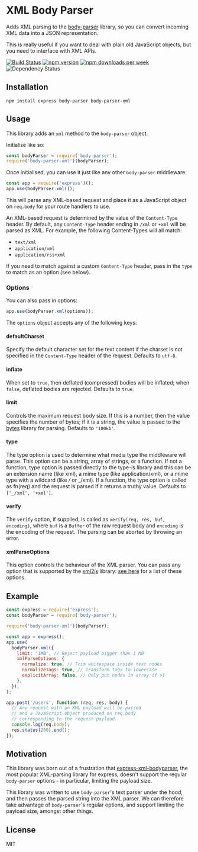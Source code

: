 # XML Body Parser

Adds XML parsing to the [body-parser](https://github.com/expressjs/body-parser) library, so you can convert incoming XML data into a JSON representation.

This is really useful if you want to deal with plain old JavaScript objects, but you need to interface with XML APIs.

[![Build Status](https://github.com/fiznool/body-parser-xml/workflows/Node.js%20CI/badge.svg)](https://github.com/fiznool/body-parser-xml/actions/workflows/nodejs.yml)
[![npm version](https://img.shields.io/npm/v/body-parser-xml)](https://www.npmjs.com/package/body-parser-xml)
[![npm downloads per week](https://img.shields.io/npm/dw/body-parser-xml?color=blue)](https://www.npmjs.com/package/body-parser-xml)
![Dependency Status](https://img.shields.io/librariesio/release/npm/body-parser-xml)

## Installation

```
npm install express body-parser body-parser-xml
```

## Usage

This library adds an `xml` method to the `body-parser` object.

Initialise like so:

```js
const bodyParser = require('body-parser');
require('body-parser-xml')(bodyParser);
```

Once initialised, you can use it just like any other `body-parser` middleware:

```js
const app = require('express')();
app.use(bodyParser.xml());
```

This will parse any XML-based request and place it as a JavaScript object on `req.body` for your route handlers to use.

An XML-based request is determined by the value of the `Content-Type` header. By default, any `Content-Type` header ending in `/xml` or `+xml` will be parsed as XML. For example, the following Content-Types will all match:

- `text/xml`
- `application/xml`
- `application/rss+xml`

If you need to match against a custom `Content-Type` header, pass in the `type` to match as an option (see below).

### Options

You can also pass in options:

```js
app.use(bodyParser.xml(options));
```

The `options` object accepts any of the following keys:

#### defaultCharset

Specify the default character set for the text content if the charset is not specified in the `Content-Type` header of the request. Defaults to `utf-8`.

#### inflate

When set to `true`, then deflated (compressed) bodies will be inflated; when `false`, deflated bodies are rejected. Defaults to `true`.

#### limit

Controls the maximum request body size. If this is a number, then the value specifies the number of bytes; if it is a string, the value is passed to the [bytes](https://www.npmjs.com/package/bytes) library for parsing. Defaults to `'100kb'`.

#### type

The type option is used to determine what media type the middleware will parse. This option can be a string, array of strings, or a function. If not a function, type option is passed directly to the type-is library and this can be an extension name (like xml), a mime type (like application/xml), or a mime type with a wildcard (like _/_ or _/xml). If a function, the type option is called as fn(req) and the request is parsed if it returns a truthy value. Defaults to `['_/xml', '+xml']`.

#### verify

The `verify` option, if supplied, is called as `verify(req, res, buf, encoding)`, where `buf` is a `Buffer` of the raw request body and `encoding` is the encoding of the request. The parsing can be aborted by throwing an error.

#### xmlParseOptions

This option controls the behaviour of the XML parser. You can pass any option that is supported by the [xml2js](https://github.com/Leonidas-from-XIV/node-xml2js) library: [see here](https://github.com/Leonidas-from-XIV/node-xml2js#options) for a list of these options.

## Example

```js
const express = require('express');
const bodyParser = require('body-parser');

require('body-parser-xml')(bodyParser);

const app = express();
app.use(
  bodyParser.xml({
    limit: '1MB', // Reject payload bigger than 1 MB
    xmlParseOptions: {
      normalize: true, // Trim whitespace inside text nodes
      normalizeTags: true, // Transform tags to lowercase
      explicitArray: false, // Only put nodes in array if >1
    },
  }),
);

app.post('/users', function (req, res, body) {
  // Any request with an XML payload will be parsed
  // and a JavaScript object produced on req.body
  // corresponding to the request payload.
  console.log(req.body);
  res.status(200).end();
});
```

## Motivation

This library was born out of a frustration that [express-xml-bodyparser](https://github.com/macedigital/express-xml-bodyparser), the most popular XML-parsing library for express, doesn't support the regular `body-parser` options - in particular, limiting the payload size.

This library was written to use `body-parser`'s text parser under the hood, and then passes the parsed string into the XML parser. We can therefore take advantage of `body-parser`'s regular options, and support limiting the payload size, amongst other things.

## License

MIT
